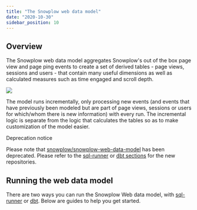 ```yaml
---
title: "The Snowplow web data model"
date: "2020-10-30"
sidebar_position: 10
---
```


## Overview

The Snowplow web data model aggregates Snowplow's out of the box page view and page ping events to create a set of derived tables - page views, sessions and users - that contain many useful dimensions as well as calculated measures such as time engaged and scroll depth.

![](https://docs.snowplowanalytics.com/wp-content/uploads/sites/2/2020/10/image-3.png?w=1024)

The model runs incrementally, only processing new events (and events that have previously been modeled but are part of page views, sessions or users for which/whom there is new information) with every run. The incremental logic is separate from the logic that calculates the tables so as to make customization of the model easier.

Deprecation notice

Please note that [snowplow/snowplow-web-data-model](https://github.com/snowplow/snowplow-web-data-model) has been deprecated. Please refer to the [sql-runner](/docs/modeling-your-data/the-snowplow-web-data-model/sql-runner-web-data-model/index.md) or [dbt sections](/docs/modeling-your-data/the-snowplow-web-data-model/dbt-web-data-model/index.md) for the new repositories.

## Running the web data model

There are two ways you can run the Snowplow Web data model, with [sql-runner](https://github.com/snowplow/sql-runner) or [dbt](https://github.com/dbt-labs/dbt). Below are guides to help you get started.
